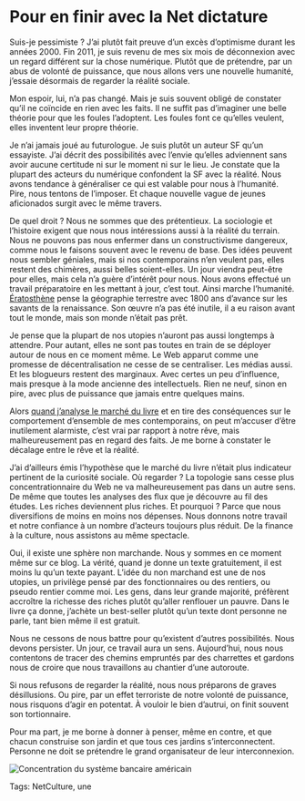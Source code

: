 # Pour en finir avec la Net dictature

Suis-je pessimiste ? J’ai plutôt fait preuve d’un excès d’optimisme durant les années 2000. Fin 2011, je suis revenu de mes six mois de déconnexion avec un regard différent sur la chose numérique. Plutôt que de prétendre, par un abus de volonté de puissance, que nous allons vers une nouvelle humanité, j’essaie désormais de regarder la réalité sociale.<span id="more-34521"></span>

Mon espoir, lui, n’a pas changé. Mais je suis souvent obligé de constater qu’il ne coïncide en rien avec les faits. Il ne suffit pas d’imaginer une belle théorie pour que les foules l’adoptent. Les foules font ce qu’elles veulent, elles inventent leur propre théorie.

Je n’ai jamais joué au futurologue. Je suis plutôt un auteur SF qu’un essayiste. J’ai décrit des possibilités avec l’envie qu’elles adviennent sans avoir aucune certitude ni sur le moment ni sur le lieu. Je constate que la plupart des acteurs du numérique confondent la SF avec la réalité. Nous avons tendance à généraliser ce qui est valable pour nous à l’humanité. Pire, nous tentons de l’imposer. Et chaque nouvelle vague de jeunes aficionados surgit avec le même travers.

De quel droit ? Nous ne sommes que des prétentieux. La sociologie et l’histoire exigent que nous nous intéressions aussi à la réalité du terrain. Nous ne pouvons pas nous enfermer dans un constructivisme dangereux, comme nous le faisons souvent avec le revenu de base. Des idées peuvent nous sembler géniales, mais si nos contemporains n’en veulent pas, elles restent des chimères, aussi belles soient-elles. Un jour viendra peut-être pour elles, mais cela n’a guère d’intérêt pour nous. Nous avons effectué un travail préparatoire en les mettant à jour, c’est tout. Ainsi marche l’humanité. [Ératosthène](http://blog.tcrouzet.com/eratosthene/) pense la géographie terrestre avec 1800 ans d’avance sur les savants de la renaissance. Son œuvre n’a pas été inutile, il a eu raison avant tout le monde, mais son monde n’était pas prêt.

Je pense que la plupart de nos utopies n’auront pas aussi longtemps à attendre. Pour autant, elles ne sont pas toutes en train de se déployer autour de nous en ce moment même. Le Web apparut comme une promesse de décentralisation ne cesse de se centraliser. Les médias aussi. Et les blogueurs restent des marginaux. Avec certes un peu d’influence, mais presque à la mode ancienne des intellectuels. Rien ne neuf, sinon en pire, avec plus de puissance que jamais entre quelques mains.

Alors [quand j’analyse le marché du livre](http://blog.tcrouzet.com/tag/best-sellers/) et en tire des conséquences sur le comportement d’ensemble de mes contemporains, on peut m’accuser d’être inutilement alarmiste, c’est vrai par rapport à notre rêve, mais malheureusement pas en regard des faits. Je me borne à constater le décalage entre le rêve et la réalité.

J’ai d’ailleurs émis l’hypothèse que le marché du livre n’était plus indicateur pertinent de la curiosité sociale. Où regarder ? La topologie sans cesse plus concentrationnaire du Web ne va malheureusement pas dans un autre sens. De même que toutes les analyses des flux que je découvre au fil des études. Les riches deviennent plus riches. Et pourquoi ? Parce que nous diversifions de moins en moins nos dépenses. Nous donnons notre travail et notre confiance à un nombre d’acteurs toujours plus réduit. De la finance à la culture, nous assistons au même spectacle.

Oui, il existe une sphère non marchande. Nous y sommes en ce moment même sur ce blog. La vérité, quand je donne un texte gratuitement, il est moins lu qu’un texte payant. L’idée du non marchand est une de nos utopies, un privilège pensé par des fonctionnaires ou des rentiers, ou pseudo rentier comme moi. Les gens, dans leur grande majorité, préfèrent accroître la richesse des riches plutôt qu’aller renflouer un pauvre. Dans le livre ça donne, j’achète un best-seller plutôt qu’un texte dont personne ne parle, tant bien même il est gratuit.

Nous ne cessons de nous battre pour qu’existent d’autres possibilités. Nous devons persister. Un jour, ce travail aura un sens. Aujourd’hui, nous nous contentons de tracer des chemins empruntés par des charrettes et gardons nous de croire que nous travaillons au chantier d’une autoroute.

Si nous refusons de regarder la réalité, nous nous préparons de graves désillusions. Ou pire, par un effet terroriste de notre volonté de puissance, nous risquons d’agir en potentat. À vouloir le bien d’autrui, on finit souvent son tortionnaire.

Pour ma part, je me borne à donner à penser, même en contre, et que chacun construise son jardin et que tous ces jardins s’interconnectent. Personne ne doit se prétendre le grand organisateur de leur interconnexion.

![Concentration du système bancaire américain](http://blog.tcrouzet.comhttps://tcrouzet.com/images_tc/2014/02/concentration.jpg)



Tags: NetCulture, une